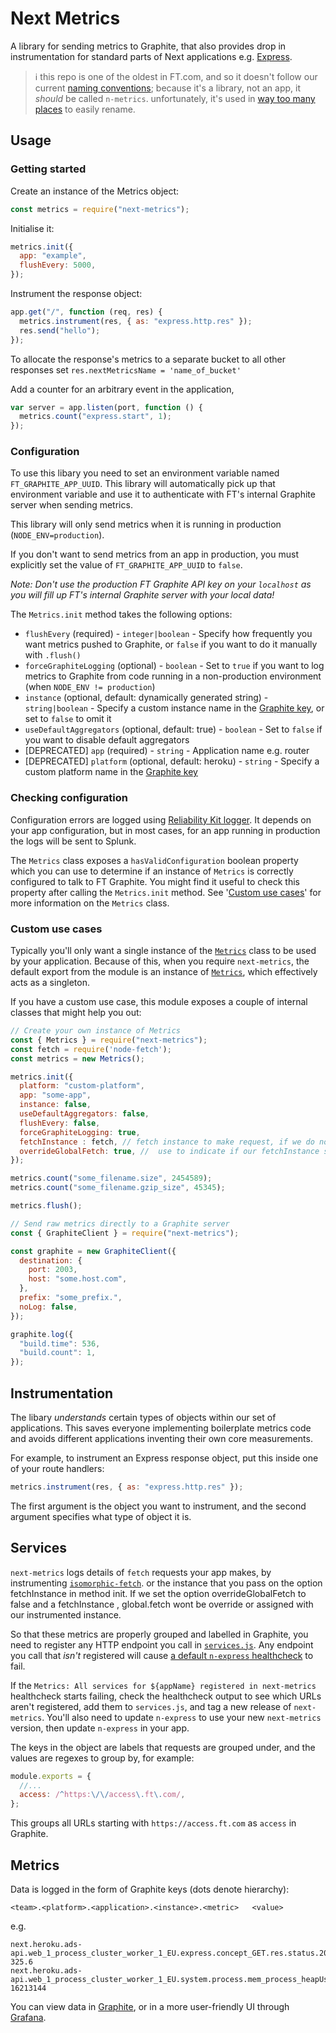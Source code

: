# Next Metrics

A library for sending metrics to Graphite, that also provides drop in instrumentation for standard parts of Next applications e.g. [Express](https://expressjs.com/).

> ℹ️ this repo is one of the oldest in FT.com, and so it doesn't follow our current [naming conventions](https://github.com/financial-times/next/wiki/Naming-Conventions#bower-and-npm-modules); because it's a library, not an app, it _should_ be called `n-metrics`. unfortunately, it's used in [way too many places](https://github.com/search?q=org%3AFinancial-Times+%22next-metrics%22&type=Code) to easily rename.

## Usage

### Getting started

Create an instance of the Metrics object:

```javascript
const metrics = require("next-metrics");
```

Initialise it:

```javascript
metrics.init({
  app: "example",
  flushEvery: 5000,
});
```

Instrument the response object:

```javascript
app.get("/", function (req, res) {
  metrics.instrument(res, { as: "express.http.res" });
  res.send("hello");
});
```

To allocate the response's metrics to a separate bucket to all other responses set `res.nextMetricsName = 'name_of_bucket'`

Add a counter for an arbitrary event in the application,

```javascript
var server = app.listen(port, function () {
  metrics.count("express.start", 1);
});
```

### Configuration

To use this libary you need to set an environment variable named
`FT_GRAPHITE_APP_UUID`. This library will automatically pick up that
environment variable and use it to authenticate with FT's internal
Graphite server when sending metrics.

This library will only send metrics when it is running in production
(`NODE_ENV=production`).

If you don't want to send metrics from an app in production, you must explicitly
set the value of `FT_GRAPHITE_APP_UUID` to `false`.

_Note: Don't use the production FT Graphite API key on your `localhost` as you will fill up FT's internal Graphite server with your local data!_

The `Metrics.init` method takes the following options:

- `flushEvery` (required) - `integer|boolean` - Specify how frequently you want metrics pushed to Graphite, or `false` if you want to do it manually with `.flush()`
- `forceGraphiteLogging` (optional) - `boolean` - Set to `true` if you want to log metrics to Graphite from code running in a non-production environment (when `NODE_ENV != production`)
- `instance` (optional, default: dynamically generated string) - `string|boolean` - Specify a custom instance name in the [Graphite key](#metrics), or set to `false` to omit it
- `useDefaultAggregators` (optional, default: true) - `boolean` - Set to `false` if you want to disable default aggregators
- [DEPRECATED] `app` (required) - `string` - Application name e.g. router
- [DEPRECATED] `platform` (optional, default: heroku) - `string` - Specify a custom platform name in the [Graphite key](#metrics)

### Checking configuration

Configuration errors are logged using [Reliability Kit logger](https://github.com/Financial-Times/dotcom-reliability-kit/tree/main/packages/logger#readme).
It depends on your app configuration, but in most cases, for an app running
in production the logs will be sent to Splunk.

The `Metrics` class exposes a `hasValidConfiguration` boolean property which
you can use to determine if an instance of `Metrics` is correctly configured
to talk to FT Graphite. You might find it useful to check this property
after calling the `Metrics.init` method. See '[Custom use cases](#custom-use-cases)'
for more information on the `Metrics` class.

### Custom use cases

Typically you'll only want a single instance of the [`Metrics`](https://github.com/Financial-Times/next-metrics/blob/HEAD/lib/metrics.js)
class to be used by your application. Because of this, when you
require `next-metrics`, the default export from the module is an
instance of [`Metrics`](https://github.com/Financial-Times/next-metrics/blob/HEAD/lib/metrics.js),
which effectively acts as a singleton.

If you have a custom use case, this module exposes a couple of internal
classes that might help you out:

```javascript
// Create your own instance of Metrics
const { Metrics } = require("next-metrics");
const fetch = require('node-fetch');
const metrics = new Metrics();

metrics.init({
  platform: "custom-platform",
  app: "some-app",
  instance: false,
  useDefaultAggregators: false,
  flushEvery: false,
  forceGraphiteLogging: true,
  fetchInstance : fetch, // fetch instance to make request, if we do not pass an instance isomorphic-fetch would be the default fetch instance and will be assigned to global.fetch
  overrideGlobalFetch: true, //  use to indicate if our fetchInstance should override global.fetch, true by default .
});

metrics.count("some_filename.size", 2454589);
metrics.count("some_filename.gzip_size", 45345);

metrics.flush();

// Send raw metrics directly to a Graphite server
const { GraphiteClient } = require("next-metrics");

const graphite = new GraphiteClient({
  destination: {
    port: 2003,
    host: "some.host.com",
  },
  prefix: "some_prefix.",
  noLog: false,
});

graphite.log({
  "build.time": 536,
  "build.count": 1,
});
```

## Instrumentation

The libary _understands_ certain types of objects within our set of
applications. This saves everyone implementing boilerplate metrics code and
avoids different applications inventing their own core measurements.

For example, to instrument an Express response object, put this inside one of
your route handlers:

```javascript
metrics.instrument(res, { as: "express.http.res" });
```

The first argument is the object you want to instrument, and the second
argument specifies what type of object it is.

## Services

`next-metrics` logs details of `fetch` requests your app makes, by instrumenting [`isomorphic-fetch`](https://github.com/matthew-andrews/isomorphic-fetch). or the instance that you pass on the option fetchInstance in method init. If we set the option overrideGlobalFetch to false and a fetchInstance , global.fetch wont be override or assigned with our instrumented instance.

So that these metrics are properly grouped and labelled in Graphite, you need to register any HTTP endpoint you call in [`services.js`](https://github.com/Financial-Times/next-metrics/blob/HEAD/lib/metrics/services.js). Any endpoint you call that _isn't_ registered will cause [a default `n-express` healthcheck](https://github.com/Financial-Times/n-express/blob/HEAD/src/lib/unregistered-services-healthCheck.js) to fail.

If the `Metrics: All services for ${appName} registered in next-metrics` healthcheck starts failing, check the healthcheck output to see which URLs aren't registered, add them to `services.js`, and tag a new release of `next-metrics`. You'll also need to update `n-express` to use your new `next-metrics` version, then update `n-express` in your app.

The keys in the object are labels that requests are grouped under, and the values are regexes to group by, for example:

```js
module.exports = {
  //...
  access: /^https:\/\/access\.ft\.com/,
};
```

This groups all URLs starting with `https://access.ft.com` as `access` in Graphite.

## Metrics

Data is logged in the form of Graphite keys (dots denote hierarchy):

```
<team>.<platform>.<application>.<instance>.<metric>   <value>
```

e.g.

```
next.heroku.ads-api.web_1_process_cluster_worker_1_EU.express.concept_GET.res.status.200.time.sum 325.6
next.heroku.ads-api.web_1_process_cluster_worker_1_EU.system.process.mem_process_heapUsed 16213144
```

You can view data in [Graphite](http://graphitev2-api.ft.com/), or in a more user-friendly UI through [Grafana](http://grafana.ft.com).
